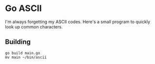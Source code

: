 # Go ASCII
I'm always forgetting my ASCII codes. Here's a small program to quickly look up common characters.

## Building
```
go build main.go
mv main ~/bin/ascii
```
